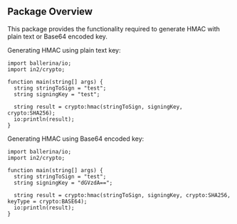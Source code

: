 ## Package Overview

This package provides the functionality required to generate HMAC with plain text or Base64 encoded key.

Generating HMAC using plain text key:

```ballerina
import ballerina/io;
import in2/crypto;

function main(string[] args) {
  string stringToSign = "test";
  string signingKey = "test";

  string result = crypto:hmac(stringToSign, signingKey, crypto:SHA256);
  io:println(result);
}
```

Generating HMAC using Base64 encoded key:

```ballerina
import ballerina/io;
import in2/crypto;

function main(string[] args) {
  string stringToSign = "test";
  string signingKey = "dGVzdA==";

  string result = crypto:hmac(stringToSign, signingKey, crypto:SHA256, keyType = crypto:BASE64);
  io:println(result);
}
```
